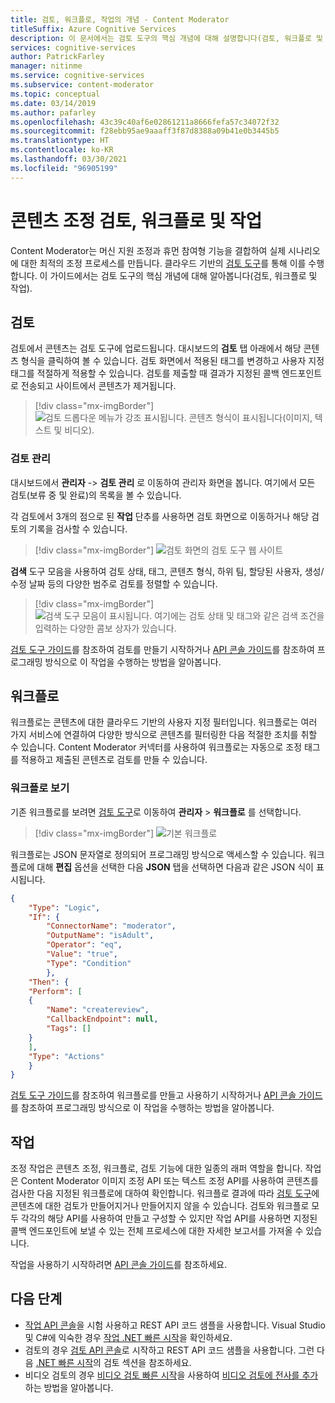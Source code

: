 ```yaml
---
title: 검토, 워크플로, 작업의 개념 - Content Moderator
titleSuffix: Azure Cognitive Services
description: 이 문서에서는 검토 도구의 핵심 개념에 대해 설명합니다(검토, 워크플로 및 작업).
services: cognitive-services
author: PatrickFarley
manager: nitinme
ms.service: cognitive-services
ms.subservice: content-moderator
ms.topic: conceptual
ms.date: 03/14/2019
ms.author: pafarley
ms.openlocfilehash: 43c39c40af6e02861211a8666fefa57c34072f32
ms.sourcegitcommit: f28ebb95ae9aaaff3f87d8388a09b41e0b3445b5
ms.translationtype: HT
ms.contentlocale: ko-KR
ms.lasthandoff: 03/30/2021
ms.locfileid: "96905199"
---
```

# <a name="content-moderation-reviews-workflows-and-jobs"></a>콘텐츠 조정 검토, 워크플로 및 작업

Content Moderator는 머신 지원 조정과 휴먼 참여형 기능을 결합하여 실제 시나리오에 대한 최적의 조정 프로세스를 만듭니다. 클라우드 기반의 [검토 도구](https://contentmoderator.cognitive.microsoft.com)를 통해 이를 수행합니다. 이 가이드에서는 검토 도구의 핵심 개념에 대해 알아봅니다(검토, 워크플로 및 작업).

## <a name="reviews"></a>검토

검토에서 콘텐츠는 검토 도구에 업로드됩니다. 대시보드의 **검토** 탭 아래에서 해당 콘텐츠 형식을 클릭하여 볼 수 있습니다. 검토 화면에서 적용된 태그를 변경하고 사용자 지정 태그를 적절하게 적용할 수 있습니다. 검토를 제출할 때 결과가 지정된 콜백 엔드포인트로 전송되고 사이트에서 콘텐츠가 제거됩니다.

> [!div class="mx-imgBorder"]
> ![검토 드롭다운 메뉴가 강조 표시됩니다. 콘텐츠 형식이 표시됩니다(이미지, 텍스트 및 비디오).](./Review-Tool-user-Guide/images/review-tab.png)

### <a name="manage-reviews"></a>검토 관리

대시보드에서 **관리자** -> **검토 관리** 로 이동하여 관리자 화면을 봅니다. 여기에서 모든 검토(보류 중 및 완료)의 목록을 볼 수 있습니다.

각 검토에서 3개의 점으로 된 **작업** 단추를 사용하면 검토 화면으로 이동하거나 해당 검토의 기록을 검사할 수 있습니다.

> [!div class="mx-imgBorder"]
> ![검토 화면의 검토 도구 웹 사이트](./Review-Tool-user-Guide/images/manage-reviews.png)

**검색** 도구 모음을 사용하여 검토 상태, 태그, 콘텐츠 형식, 하위 팀, 할당된 사용자, 생성/수정 날짜 등의 다양한 범주로 검토를 정렬할 수 있습니다.

> [!div class="mx-imgBorder"]
> ![검색 도구 모음이 표시됩니다. 여기에는 검토 상태 및 태그와 같은 검색 조건을 입력하는 다양한 콤보 상자가 있습니다.](./Review-Tool-user-Guide/images/review-search.png)

[검토 도구 가이드](./review-tool-user-guide/review-moderated-images.md)를 참조하여 검토를 만들기 시작하거나 [API 콘솔 가이드](./try-review-api-review.md)를 참조하여 프로그래밍 방식으로 이 작업을 수행하는 방법을 알아봅니다.

## <a name="workflows"></a>워크플로

워크플로는 콘텐츠에 대한 클라우드 기반의 사용자 지정 필터입니다. 워크플로는 여러 가지 서비스에 연결하여 다양한 방식으로 콘텐츠를 필터링한 다음 적절한 조치를 취할 수 있습니다. Content Moderator 커넥터를 사용하여 워크플로는 자동으로 조정 태그를 적용하고 제출된 콘텐츠로 검토를 만들 수 있습니다.

### <a name="view-workflows"></a>워크플로 보기

기존 워크플로를 보려면 [검토 도구](https://contentmoderator.cognitive.microsoft.com/)로 이동하여 **관리자** > **워크플로** 를 선택합니다.

> [!div class="mx-imgBorder"]
> ![기본 워크플로](images/default-workflow-list.png)

워크플로는 JSON 문자열로 정의되어 프로그래밍 방식으로 액세스할 수 있습니다. 워크플로에 대해 **편집** 옵션을 선택한 다음 **JSON** 탭을 선택하면 다음과 같은 JSON 식이 표시됩니다.

```json
{
    "Type": "Logic",
    "If": {
        "ConnectorName": "moderator",
        "OutputName": "isAdult",
        "Operator": "eq",
        "Value": "true",
        "Type": "Condition"
        },
    "Then": {
    "Perform": [
    {
        "Name": "createreview",
        "CallbackEndpoint": null,
        "Tags": []
    }
    ],
    "Type": "Actions"
    }
}
```

[검토 도구 가이드](./review-tool-user-guide/workflows.md)를 참조하여 워크플로를 만들고 사용하기 시작하거나 [API 콘솔 가이드](./try-review-api-workflow.md)를 참조하여 프로그래밍 방식으로 이 작업을 수행하는 방법을 알아봅니다.

## <a name="jobs"></a>작업

조정 작업은 콘텐츠 조정, 워크플로, 검토 기능에 대한 일종의 래퍼 역할을 합니다. 작업은 Content Moderator 이미지 조정 API 또는 텍스트 조정 API를 사용하여 콘텐츠를 검사한 다음 지정된 워크플로에 대하여 확인합니다. 워크플로 결과에 따라 [검토 도구](./review-tool-user-guide/human-in-the-loop.md)에 콘텐츠에 대한 검토가 만들어지거나 만들어지지 않을 수 있습니다. 검토와 워크플로 모두 각각의 해당 API를 사용하여 만들고 구성할 수 있지만 작업 API를 사용하면 지정된 콜백 엔드포인트에 보낼 수 있는 전체 프로세스에 대한 자세한 보고서를 가져올 수 있습니다.

작업을 사용하기 시작하려면 [API 콘솔 가이드](./try-review-api-job.md)를 참조하세요.

## <a name="next-steps"></a>다음 단계

* [작업 API 콘솔](try-review-api-job.md)을 시험 사용하고 REST API 코드 샘플을 사용합니다. Visual Studio 및 C#에 익숙한 경우 [작업 .NET 빠른 시작](moderation-jobs-quickstart-dotnet.md)을 확인하세요. 
* 검토의 경우 [검토 API 콘솔](try-review-api-review.md)로 시작하고 REST API 코드 샘플을 사용합니다. 그런 다음 [.NET 빠른 시작](./client-libraries.md?pivots=programming-language-csharp%253fpivots%253dprogramming-language-csharp)의 검토 섹션을 참조하세요.
* 비디오 검토의 경우 [비디오 검토 빠른 시작](video-reviews-quickstart-dotnet.md)을 사용하여 [비디오 검토에 전사를 추가](video-transcript-reviews-quickstart-dotnet.md)하는 방법을 알아봅니다.